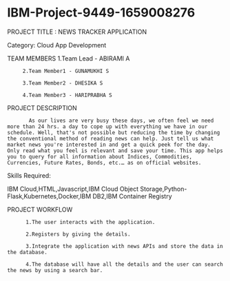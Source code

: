 # IBM-Project-9449-1659008276
PROJECT TITLE : NEWS TRACKER APPLICATION


Category: Cloud App Development



TEAM MEMBERS 
         1.Team Lead    - ABIRAMI A
         
         2.Team Member1 - GUNAMUKHI S
         
         3.Team Member2 - DHESIKA S
         
         4.Team Member3 - HARIPRABHA S
         

PROJECT DESCRIPTION         

           As our lives are very busy these days, we often feel we need more than 24 hrs. a day to cope up with everything we have in our schedule. Well, that's not possible but reducing the time by changing the conventional method of reading news can help. Just tell us what market news you're interested in and get a quick peek for the day. Only read what you feel is relevant and save your time. This app helps you to query for all information about Indices, Commodities, Currencies, Future Rates, Bonds, etc.… as on official websites.
           
           
Skills Required:

IBM Cloud,HTML,Javascript,IBM Cloud Object Storage,Python-Flask,Kubernetes,Docker,IBM DB2,IBM Container Registry


PROJECT WORKFLOW

          1.The user interacts with the application.

          2.Registers by giving the details.

          3.Integrate the application with news APIs and store the data in the database.

          4.The database will have all the details and the user can search the news by using a search bar.

      


